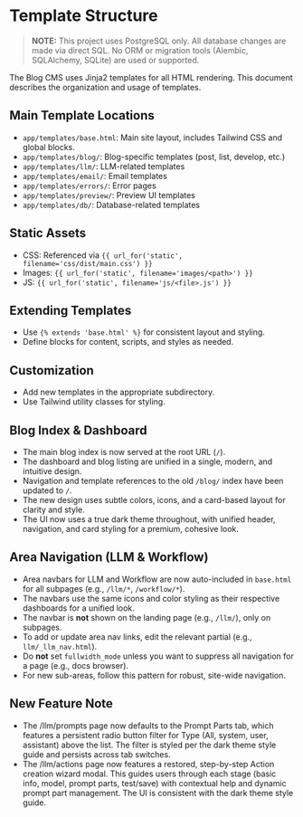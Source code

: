 # Template Structure

> **NOTE:** This project uses PostgreSQL only. All database changes are made via direct SQL. No ORM or migration tools (Alembic, SQLAlchemy, SQLite) are used or supported.

The Blog CMS uses Jinja2 templates for all HTML rendering. This document describes the organization and usage of templates.

## Main Template Locations
- `app/templates/base.html`: Main site layout, includes Tailwind CSS and global blocks.
- `app/templates/blog/`: Blog-specific templates (post, list, develop, etc.)
- `app/templates/llm/`: LLM-related templates
- `app/templates/email/`: Email templates
- `app/templates/errors/`: Error pages
- `app/templates/preview/`: Preview UI templates
- `app/templates/db/`: Database-related templates

## Static Assets
- CSS: Referenced via `{{ url_for('static', filename='css/dist/main.css') }}`
- Images: `{{ url_for('static', filename='images/<path>') }}`
- JS: `{{ url_for('static', filename='js/<file>.js') }}`

## Extending Templates
- Use `{% extends 'base.html' %}` for consistent layout and styling.
- Define blocks for content, scripts, and styles as needed.

## Customization
- Add new templates in the appropriate subdirectory.
- Use Tailwind utility classes for styling.

## Blog Index & Dashboard
- The main blog index is now served at the root URL (`/`).
- The dashboard and blog listing are unified in a single, modern, and intuitive design.
- Navigation and template references to the old `/blog/` index have been updated to `/`.
- The new design uses subtle colors, icons, and a card-based layout for clarity and style.
- The UI now uses a true dark theme throughout, with unified header, navigation, and card styling for a premium, cohesive look.

## Area Navigation (LLM & Workflow)
- Area navbars for LLM and Workflow are now auto-included in `base.html` for all subpages (e.g., `/llm/*`, `/workflow/*`).
- The navbars use the same icons and color styling as their respective dashboards for a unified look.
- The navbar is **not** shown on the landing page (e.g., `/llm/`), only on subpages.
- To add or update area nav links, edit the relevant partial (e.g., `llm/_llm_nav.html`).
- Do **not** set `fullwidth_mode` unless you want to suppress all navigation for a page (e.g., docs browser).
- For new sub-areas, follow this pattern for robust, site-wide navigation.

## New Feature Note
- The /llm/prompts page now defaults to the Prompt Parts tab, which features a persistent radio button filter for Type (All, system, user, assistant) above the list. The filter is styled per the dark theme style guide and persists across tab switches.
- The /llm/actions page now features a restored, step-by-step Action creation wizard modal. This guides users through each stage (basic info, model, prompt parts, test/save) with contextual help and dynamic prompt part management. The UI is consistent with the dark theme style guide. 